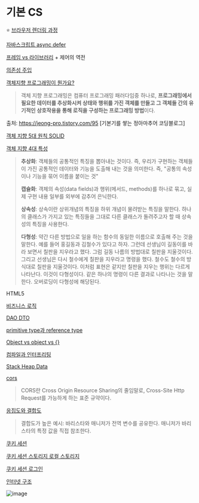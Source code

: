 # 기본 CS

⭐️ [브라우저 렌더링 과정](https://blog.logrocket.com/how-browser-rendering-works-behind-the-scenes-6782b0e8fb10/)

[자바스크립트 async defer](https://blog.asamaru.net/2017/05/04/script-async-defer/)

[프레임 vs 라이브러리](https://webclub.tistory.com/458) + 제어의 역전

[의존성 주입](https://dayzen1258.tistory.com/entry/의존성-주입이란-DI)

[객체지향 프로그래밍이 뭔가요?](https://jeong-pro.tistory.com/95)

>  객체 지향 프로그래밍은 컴퓨터 프로그래밍 패러다임중 하나로, **프로그래밍에서 필요한 데이터를 추상화시켜 상태와 행위를 가진 객체를 만들고 그 객체들 간의 유기적인 상호작용을 통해 로직을 구성하는 프로그래밍 방법**이다.

출처: https://jeong-pro.tistory.com/95 [기본기를 쌓는 정아마추어 코딩블로그]

[객체 지향 5대 원칙 SOLID](https://victorydntmd.tistory.com/291)

[객체 지향 4대 특성](https://psh85a.tistory.com/entry/C객체지향-프로그램의-4대-특징)

> **추상화**: 객체들의 공통적인 특징을 뽑아내는 것이다. 즉, 우리가 구현하는 객체들이 가진 공통적인 데이터와 기능을 도출해 내는 것을 의미한다. 즉, "공통의 속성이나 기능을 묶어 이름을 붙이는 것"
>
> **캡슐화**: 객체의 속성(data fields)과 행위(메서드, methods)를 하나로 묶고, 실제 구현 내용 일부를 외부에 감추어 은닉한다.
>
> **상속성**: 상속이란 상위개념의 특징을 하위 개념이 물려받는 특징을 말한다. 하나의 클래스가 가지고 있는 특징들을 그대로 다른 클래스가 돌려주고자 할 때 상속성의 특징을 사용한다.
>
> **다형성**: 약간 다른 방법으로 일을 하는 함수의 동일한 이름으로 호출해 주는 것을 말한다. 예를 들어 홍길동과 김철수가 있다고 하자. 그런데 선생님이 길동이를 바라 보면서 칠판을 지우라고 했다. 그럼 길동 나름의 방법대로 칠판을 지울것이다. 그리고 선생님은 다시 철수에게 칠판을 지우라고 명령을 했다. 철수도 철수의 방식대로 칠판을 지울것이다. 이처럼 표현은 같지만 칠판을 지우는 행위는 다르게 나타난다. 이것이 다형성이다. 같은 하나의 명령이 다른 결과로 나타나는 것을 말한다. 오버로딩이 다형성에 해당된다.

HTML5

[비즈니스 로직](https://m.blog.naver.com/anjdieheocp/20117559228)

[DAO DTO](https://m.blog.naver.com/PostView.nhn?blogId=godwings&logNo=221048712980&proxyReferer=https%3A%2F%2Fwww.google.com%2F)

[primitive type과 reference type](https://hggggggk.wordpress.com/2013/07/04/첫번째과제2-primitive-type과-reference-type의-차이/)

[Object vs object vs {}](https://mariusschulz.com/blog/the-object-type-in-typescript#object-vs-object-vs)

[컴파일과 인터프리팅](https://seodh007.tistory.com/entry/인터프리터언어-와-컴파일언어의-뜻)

[Stack Heap Data](https://dsnight.tistory.com/50)

[cors](https://zamezzz.tistory.com/137)

> CORS란 Cross Origin Resource Sharing의 줄임말로, Cross-Site Http Request를 가능하게 하는 표준 규약이다.

[응집도와 결합도](https://lazineer.tistory.com/93)

> 결합도가 높은 예시: 바리스타와 매니저가  전역 변수를 공유한다. 매니저가 바리스타의 특정 값을 직접 참조한다.

[쿠키 세션](https://sdevstudy.tistory.com/27)

[쿠키 세션 스토리지 로컬 스토리지](https://github.com/yangshun/front-end-interview-handbook/blob/master/contents/kr/html-questions.md#cookie-sessionstorage-localstorage-사이의-차이점을-설명하세요)

[쿠키 세션 로그인](https://tansfil.tistory.com/58)

[인터넷 구조](https://wiki.developer.mozilla.org/ko/docs/Learn/Common_questions/How_does_the_Internet_work)

![image](https://user-images.githubusercontent.com/40619551/73901169-5b95cf80-48d5-11ea-8dcf-558d23464dfa.png)
